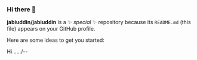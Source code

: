 ### Hi there 👋

<!--
<a href="https://app.daily.dev/jabiuddin"><img src="https://api.daily.dev/devcards/e4155e980f6a46bd962991d4b58ca38f.png?r=3ah" width="400" alt="jabiuddin's Dev Card"/></a>
-->

**jabiuddin/jabiuddin** is a ✨ _special_ ✨ repository because its `README.md` (this file) appears on your GitHub profile.

Here are some ideas to get you started:
<!--
- 🔭 I’m  ...
- 🌱 I’m currently learning ...
- 👯 I’m looking to collaborate on ...
- 🤔 I’m looking for help with ...
- 💬 Ask me about ...
- 📫 How to reach me: ...
- 😄 Pronouns: ...
- ⚡ Fun fact: ... 
- 
![jabiuddin's github stats](https://github-readme-stats.vercel.app/api?username=jabiuddin&count_private=true&show_icons=true&theme=radical)

-->
Hi ...../--

